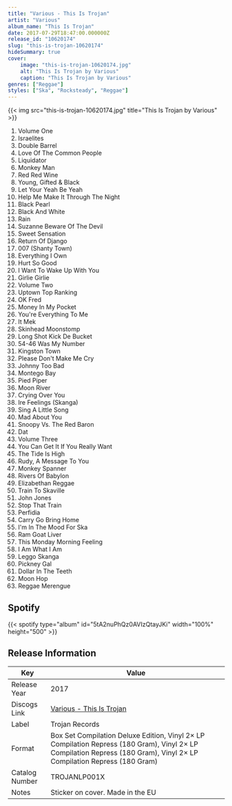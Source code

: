 ```yaml
---
title: "Various - This Is Trojan"
artist: "Various"
album_name: "This Is Trojan"
date: 2017-07-29T18:47:00.000000Z
release_id: "10620174"
slug: "this-is-trojan-10620174"
hideSummary: true
cover:
    image: "this-is-trojan-10620174.jpg"
    alt: "This Is Trojan by Various"
    caption: "This Is Trojan by Various"
genres: ["Reggae"]
styles: ["Ska", "Rocksteady", "Reggae"]
---
```


{{< img src="this-is-trojan-10620174.jpg" title="This Is Trojan by Various" >}}

<!-- section break -->

1. Volume One
2. Israelites
3. Double Barrel
4. Love Of The Common People
5. Liquidator
6. Monkey Man
7. Red Red Wine
8. Young, Gifted & Black
9. Let Your Yeah Be Yeah
10. Help Me Make It Through The Night
11. Black Pearl
12. Black And White
13. Rain
14. Suzanne Beware Of The Devil
15. Sweet Sensation
16. Return Of Django
17. 007 (Shanty Town)
18. Everything I Own
19. Hurt So Good
20. I Want To Wake Up With You
21. Girlie Girlie
22. Volume Two
23. Uptown Top Ranking
24. OK Fred
25. Money In My Pocket
26. You're Everything To Me
27. It Mek
28. Skinhead Moonstomp
29. Long Shot Kick De Bucket
30. 54-46 Was My Number
31. Kingston Town
32. Please Don't Make Me Cry
33. Johnny Too Bad
34. Montego Bay
35. Pied Piper
36. Moon River
37. Crying Over You
38. Ire Feelings (Skanga)
39. Sing A Little Song
40. Mad About You
41. Snoopy Vs. The Red Baron
42. Dat
43. Volume Three
44. You Can Get It If You Really Want
45. The Tide Is High
46. Rudy, A Message To You
47. Monkey Spanner
48. Rivers Of Babylon
49. Elizabethan Reggae
50. Train To Skaville
51. John Jones
52. Stop That Train
53. Perfidia
54. Carry Go Bring Home
55. I'm In The Mood For Ska
56. Ram Goat Liver
57. This Monday Morning Feeling
58. I Am What I Am
59. Leggo Skanga
60. Pickney Gal
61. Dollar In The Teeth
62. Moon Hop
63. Reggae Merengue

<!-- section break -->




## Spotify
{{< spotify type="album" id="5tA2nuPhQz0AVIzQtayJKi" width="100%" height="500" >}}





## Release Information
|  Key           | Value                                                |
| ---------------| ---------------------------------------------------- |
| Release Year   | 2017                                   |
| Discogs Link   | [Various - This Is Trojan](https://www.discogs.com/release/10620174-Various-This-Is-Trojan) |
| Label          | Trojan Records |
| Format         | Box Set Compilation Deluxe Edition, Vinyl 2× LP Compilation Repress (180 Gram), Vinyl 2× LP Compilation Repress (180 Gram), Vinyl 2× LP Compilation Repress (180 Gram) |
| Catalog Number | TROJANLP001X |
| Notes | Sticker on cover.  Made in the EU |